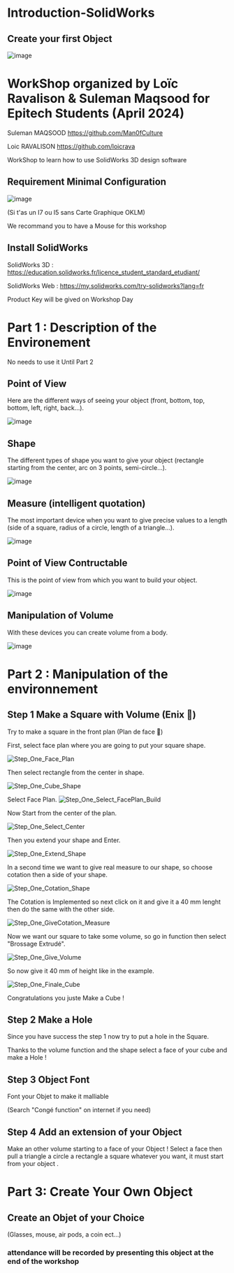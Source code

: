 # Introduction-SolidWorks
## Create your first Object

![image](https://github.com/loicrava/Introduction-SolidWorks/assets/114694290/e5ed4afd-c956-4d6d-98a3-08253febab7d)

# WorkShop organized by Loïc Ravalison & Suleman Maqsood for Epitech Students (April 2024)

Suleman MAQSOOD https://github.com/Man0fCulture

Loic RAVALISON https://github.com/loicrava

WorkShop to learn how to use SolidWorks 3D design software

## Requirement Minimal Configuration

![image](https://github.com/loicrava/Introduction-SolidWorks/assets/114694290/e655f7b9-4419-4660-b271-aea3081213a8)

(Si t'as un I7 ou I5 sans Carte Graphique OKLM)

We recommand you to have a Mouse for this workshop

## Install SolidWorks

SolidWorks 3D : https://education.solidworks.fr/licence_student_standard_etudiant/

SolidWorks Web : https://my.solidworks.com/try-solidworks?lang=fr

Product Key will be gived on Workshop Day

# Part 1 : Description of the Environement

No needs to use it Until Part 2

## Point of View

Here are the different ways of seeing your object (front, bottom, top, bottom, left, right, back...).

![image](https://github.com/loicrava/Introduction-SolidWorks/assets/114578137/b67ff435-5d67-4b97-81f2-5f68a4daba34)

## Shape

The different types of shape you want to give your object (rectangle starting from the center, arc on 3 points, semi-circle...).

![image](https://github.com/loicrava/Introduction-SolidWorks/assets/114578137/5e15668d-21a7-4632-a6e8-13066ea74190)

## Measure (intelligent quotation)

The most important device when you want to give precise values to a length (side of a square, radius of a circle, length of a triangle...).

![image](https://github.com/loicrava/Introduction-SolidWorks/assets/114578137/3b85627b-7de9-4e04-85b1-235336d188c1)

## Point of View Contructable

This is the point of view from which you want to build your object.

![image](https://github.com/loicrava/Introduction-SolidWorks/assets/114578137/d2bac447-479b-41ef-baf3-5cc2ba808f4a)

## Manipulation of Volume

With these devices you can create volume from a body.

![image](https://github.com/loicrava/Introduction-SolidWorks/assets/114578137/2b864137-84d1-4a1d-a217-255bfe73ec34)

# Part 2 : Manipulation of the environnement

## Step 1 Make a Square with Volume (Enix 👷)

Try to make a square in the front plan (Plan de face 🥖)

First, select face plan where you are going to put your square shape.

![Step_One_Face_Plan](https://github.com/loicrava/Introduction-SolidWorks/assets/114694290/4a05a23d-84d5-4709-b674-fec1a7629c33)

Then select rectangle from the center in shape. 

![Step_One_Cube_Shape](https://github.com/loicrava/Introduction-SolidWorks/assets/114694290/f0eb19d1-7d65-4e37-b89a-bc7854023f7b)

Select Face Plan.
![Step_One_Select_FacePlan_Build](https://github.com/loicrava/Introduction-SolidWorks/assets/114694290/c9bab730-838c-465c-9eee-bbbc84a91b57)

Now Start from the center of the plan.

![Step_One_Select_Center](https://github.com/loicrava/Introduction-SolidWorks/assets/114694290/0bc9ada9-86c0-4e1a-94c5-9be3b3fb2ad9)

Then you extend your shape and Enter.

![Step_One_Extend_Shape](https://github.com/loicrava/Introduction-SolidWorks/assets/114694290/e659a3d8-12a8-4a45-aad9-42e15ed76fd3)

In a second time we want to give real measure to our shape, so choose cotation then a side of your shape. 

![Step_One_Cotation_Shape](https://github.com/loicrava/Introduction-SolidWorks/assets/114694290/98685f7c-da8b-49b1-91a5-5555f4bbe756)

The Cotation is Implemented so next click on it and give it a 40 mm lenght then do the same with the other side.

![Step_One_GiveCotation_Measure](https://github.com/loicrava/Introduction-SolidWorks/assets/114694290/f2f6e1fe-4cf6-4c1d-b41a-00ac250b322c)

Now we want our square to take some volume, so go in function then select "Brossage Extrudé".

![Step_One_Give_Volume](https://github.com/loicrava/Introduction-SolidWorks/assets/114694290/6313e7fe-2033-49f5-9d68-53d62afa72b4)

So now give it 40 mm of height like in the example.

![Step_One_Finale_Cube](https://github.com/loicrava/Introduction-SolidWorks/assets/114694290/3ffdaa04-4f7d-44db-b117-085a46e1f5e7)

Congratulations you juste Make a Cube !

## Step 2 Make a Hole

Since you have success the step 1 now try to put a hole in the Square.

Thanks to the volume function and the shape select a face of your cube and make a Hole !

## Step 3 Object Font

Font your Objet to make it malliable

(Search "Congé function" on internet if you need)


## Step 4 Add an extension of your Object

Make an other volume starting to a face of your Object !
Select a face then pull a triangle a circle a rectangle a square whatever you want,
it must start from your object .

# Part 3: Create Your Own Object

## Create an Objet of your Choice 

(Glasses, mouse, air pods, a coin ect...)

### attendance will be recorded by presenting this object at the end of the workshop


